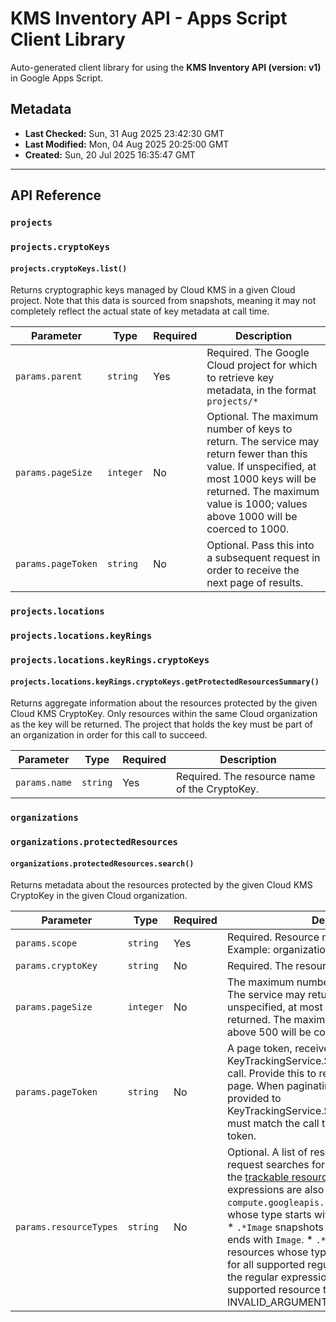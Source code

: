 # KMS Inventory API - Apps Script Client Library

Auto-generated client library for using the **KMS Inventory API (version: v1)** in Google Apps Script.

## Metadata

- **Last Checked:** Sun, 31 Aug 2025 23:42:30 GMT
- **Last Modified:** Mon, 04 Aug 2025 20:25:00 GMT
- **Created:** Sun, 20 Jul 2025 16:35:47 GMT



---

## API Reference

### `projects`

### `projects.cryptoKeys`

#### `projects.cryptoKeys.list()`

Returns cryptographic keys managed by Cloud KMS in a given Cloud project. Note that this data is sourced from snapshots, meaning it may not completely reflect the actual state of key metadata at call time.

| Parameter | Type | Required | Description |
|---|---|---|---|
| `params.parent` | `string` | Yes | Required. The Google Cloud project for which to retrieve key metadata, in the format `projects/*` |
| `params.pageSize` | `integer` | No | Optional. The maximum number of keys to return. The service may return fewer than this value. If unspecified, at most 1000 keys will be returned. The maximum value is 1000; values above 1000 will be coerced to 1000. |
| `params.pageToken` | `string` | No | Optional. Pass this into a subsequent request in order to receive the next page of results. |

### `projects.locations`

### `projects.locations.keyRings`

### `projects.locations.keyRings.cryptoKeys`

#### `projects.locations.keyRings.cryptoKeys.getProtectedResourcesSummary()`

Returns aggregate information about the resources protected by the given Cloud KMS CryptoKey. Only resources within the same Cloud organization as the key will be returned. The project that holds the key must be part of an organization in order for this call to succeed.

| Parameter | Type | Required | Description |
|---|---|---|---|
| `params.name` | `string` | Yes | Required. The resource name of the CryptoKey. |

### `organizations`

### `organizations.protectedResources`

#### `organizations.protectedResources.search()`

Returns metadata about the resources protected by the given Cloud KMS CryptoKey in the given Cloud organization.

| Parameter | Type | Required | Description |
|---|---|---|---|
| `params.scope` | `string` | Yes | Required. Resource name of the organization. Example: organizations/123 |
| `params.cryptoKey` | `string` | No | Required. The resource name of the CryptoKey. |
| `params.pageSize` | `integer` | No | The maximum number of resources to return. The service may return fewer than this value. If unspecified, at most 500 resources will be returned. The maximum value is 500; values above 500 will be coerced to 500. |
| `params.pageToken` | `string` | No | A page token, received from a previous KeyTrackingService.SearchProtectedResources call. Provide this to retrieve the subsequent page. When paginating, all other parameters provided to KeyTrackingService.SearchProtectedResources must match the call that provided the page token. |
| `params.resourceTypes` | `string` | No | Optional. A list of resource types that this request searches for. If empty, it will search all the [trackable resource types](https://cloud.google.com/kms/docs/view-key-usage#tracked-resource-types). Regular expressions are also supported. For example: * `compute.googleapis.com.*` snapshots resources whose type starts with `compute.googleapis.com`. * `.*Image` snapshots resources whose type ends with `Image`. * `.*Image.*` snapshots resources whose type contains `Image`. See [RE2](https://github.com/google/re2/wiki/Syntax) for all supported regular expression syntax. If the regular expression does not match any supported resource type, an INVALID_ARGUMENT error will be returned. |